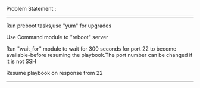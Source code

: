 Problem Statement :

--------------------------------------------------------------------------------------------------------

Run preboot tasks,use "yum" for upgrades

Use Command module to "reboot" server

Run "wait_for" module to wait for 300 seconds for port 22 to become available-before resuming
the playbook.The port number can be changed if it is not SSH

Resume playbook on response from 22

----------------------------------------------------------------------------------------------------------